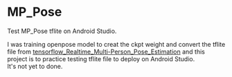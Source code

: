 # MP_Pose
Test MP_Pose tflite on Android Studio.  

I was training openpose model to creat the ckpt weight and convert the tflite file from [tensorflow_Realtime_Multi-Person_Pose_Estimation](https://github.com/michalfaber/tensorflow_Realtime_Multi-Person_Pose_Estimation)
and this project is to practice testing tflite file to deploy on Android Studio.  
It's not yet to done.  
